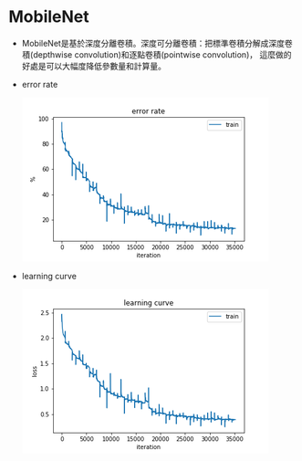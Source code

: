 ﻿# MobileNet

* MobileNet是基於深度分離卷積。深度可分離卷積：把標準卷積分解成深度卷積(depthwise convolution)和逐點卷積(pointwise convolution)，
  這麼做的好處是可以大幅度降低參數量和計算量。

* error rate


  ![](https://github.com/citya1472581234/lightweight-models/blob/master/MobileNet/error.png?raw=true)
* learning curve

  ![](https://github.com/citya1472581234/lightweight-models/blob/master/MobileNet/loss.png?raw=true)


